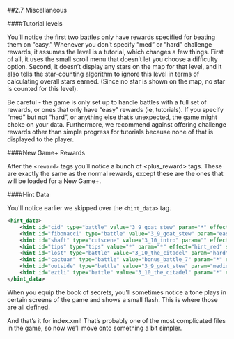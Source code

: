 ##2.7 Miscellaneous

####Tutorial levels

You’ll notice the first two battles only have rewards specified for beating them on “easy.” Whenever you don’t specify “med” or “hard” challenge rewards, it assumes the level is a tutorial, which changes a few things. First of all, it uses the small scroll menu that doesn’t let you choose a difficulty option. Second, it doesn’t display any stars on the map for that level, and it also tells the star-counting algorithm to ignore this level in terms of calculating overall stars earned. (Since no star is shown on the map, no star is counted for this level).

Be careful - the game is only set up to handle battles with a full set of rewards, or ones that only have “easy” rewards (ie, tutorials). If you specify “med” but not “hard”, or anything else that’s unexpected, the game might choke on your data. Furthermore, we recommend against offering challenge rewards other than simple progress for tutorials because none of that is displayed to the player.

####New Game+ Rewards

After the `<reward>` tags you’ll notice a bunch of <plus_reward> tags. These are exactly the same as the normal rewards, except these are the ones that will be loaded for a New Game+.

####Hint Data

You'll notice earlier we skipped over the `<hint_data>` tag.

```xml
<hint_data>
	<hint id="cid" type="battle" value="3_9_goat_stew" param="*" effect="hint_red" sound="hint_red" redact_on_export="true" x="20" y="60"/>
	<hint id="fibonacci" type="battle" value="3_9_goat_stew" param="easy" effect="hint_blue" sound="hint_blue" redact_on_export="true"  x="20" y="60"/>
	<hint id="shaft" type="cutscene" value="3_10_intro" param="" effect="hint_red" sound="hint_red" redact_on_export="true" x="10" y="10"/>
	<hint id="tips" type="tips" value="*" param="*" effect="hint_red" sound="hint_red" redact_on_export="true" x="10" y="10"/>
	<hint id="lost" type="battle" value="3_10_the_citadel" param="hard" effect="hint_blue" sound="hint_blue" redact_on_export="true" x="20" y="60"/>
	<hint id="cactuar" type="battle" value="bonus_battle_7" param="*" effect="hint_red" sound="hint_red" redact_on_export="true" x="20" y="60"/>
	<hint id="outside" type="battle" value="3_9_goat_stew" param="medium" effect="hint_gold" sound="hint_gold" redact_on_export="true" x="20" y="60"/>
	<hint id="eztli" type="battle" value="3_10_the_citadel" param="*" effect="hint_red" sound="hint_red" redact_on_export="true" x="20" y="60"/>
</hint_data>
```

When you equip the book of secrets, you'll sometimes notice a tone plays in certain screens of the game and shows a small flash. This is where those are all defined.

And that’s it for index.xml! That’s probably one of the most complicated files in the game, so now we’ll move onto something a bit simpler. 

